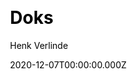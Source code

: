 ---
title: Doks
github: https://github.com/h-enk/doks
demo: https://doks.netlify.app
author: Henk Verlinde
date: 2020-12-07T00:00:00.000Z
ssg:
  - Hugo
cms:
  - Markdown
css:
  - Bootstrap
  - SCSS
category:
  - Blog
  - Documentation
description: >-
  Doks is a Hugo theme helping you build modern documentation websites that are
  secure, fast, and SEO-ready — by default.
draft: false
publish_date: '2020-04-15T13:37:31Z'
update_date: '2022-07-13T16:29:58Z'
github_star: 1306
github_fork: 273
---